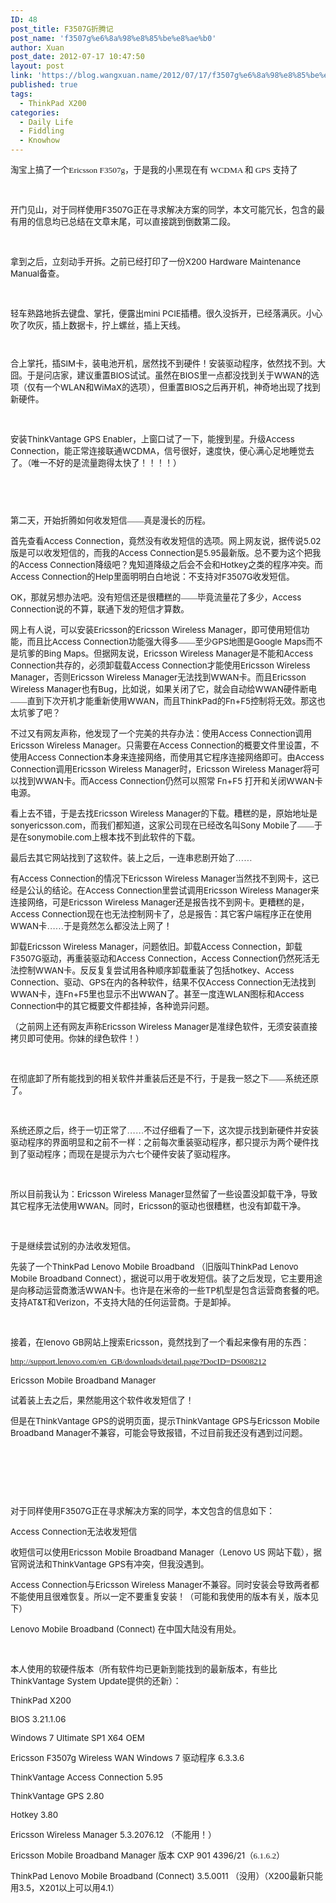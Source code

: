 ```yaml
---
ID: 48
post_title: F3507G折腾记
post_name: 'f3507g%e6%8a%98%e8%85%be%e8%ae%b0'
author: Xuan
post_date: 2012-07-17 10:47:50
layout: post
link: 'https://blog.wangxuan.name/2012/07/17/f3507g%e6%8a%98%e8%85%be%e8%ae%b0/'
published: true
tags:
  - ThinkPad X200
categories:
  - Daily Life
  - Fiddling
  - Knowhow
---
```

<p><span style="font-family:微软雅黑; font-size:10pt">淘宝上搞了一个Ericsson F3507g，于是我的小黑现在有 WCDMA 和 GPS 支持了
</span></p><p> 
 </p><p><span style="font-size:10pt"><span style="font-family:微软雅黑">开门见山，对于同样使用</span>F3507G<span style="font-family:微软雅黑">正在寻求解决方案的同学，本文可能冗长，包含的最有用的信息均已总结在文章末尾，可以直接跳到倒数第二段。</span><span style="font-family:宋体">
			</span></span></p><p> 
 </p><p><span style="font-size:10pt"><span style="font-family:微软雅黑">拿到之后，立刻动手开拆。之前已经打印了一份</span>X200 Hardware Maintenance Manual<span style="font-family:微软雅黑">备查。
</span></span></p><p>
 </p><p><span style="font-size:10pt"><span style="font-family:微软雅黑">轻车熟路地拆去键盘、掌托，便露出</span>mini PCIE<span style="font-family:微软雅黑">插槽。很久没拆开，已经落满灰。小心吹了吹灰，插上数据卡，拧上螺丝，插上天线。
</span></span></p><p><img src="https://blog.wangxuan.name/wp-content/uploads/2020/02/022420_0146_F3507G1.jpg" alt=""/><span style="font-family:宋体; font-size:10pt">
		</span></p><p><img src="https://blog.wangxuan.name/wp-content/uploads/2020/02/022420_0146_F3507G2.jpg" alt=""/><span style="font-family:宋体; font-size:10pt">
		</span></p><p><span style="font-size:10pt"><span style="font-family:微软雅黑">合上掌托，插</span>SIM<span style="font-family:微软雅黑">卡，装电池开机，居然找不到硬件！安装驱动程序，依然找不到。大囧。于是问店家，建议重置</span>BIOS<span style="font-family:微软雅黑">试试。虽然在</span>BIOS<span style="font-family:微软雅黑">里一点都没找到关于</span>WWAN<span style="font-family:微软雅黑">的选项（仅有一个</span>WLAN<span style="font-family:微软雅黑">和</span>WiMaX<span style="font-family:微软雅黑">的选项），但重置</span>BIOS<span style="font-family:微软雅黑">之后再开机，神奇地出现了找到新硬件。</span><span style="font-family:宋体">
			</span></span></p><p> 
 </p><p><span style="font-size:10pt"><span style="font-family:微软雅黑">安装</span>ThinkVantage GPS Enabler<span style="font-family:微软雅黑">，上窗口试了一下，能搜到星。升级</span>Access Connection<span style="font-family:微软雅黑">，能正常连接联通</span>WCDMA<span style="font-family:微软雅黑">，信号很好，速度快，便心满心足地睡觉去了。（唯一不好的是流量跑得太快了！！！！）
</span></span></p><p><img src="https://blog.wangxuan.name/wp-content/uploads/2020/02/022420_0146_F3507G3.png" alt=""/><span style="font-family:宋体; font-size:10pt">
		</span></p><p><img src="https://blog.wangxuan.name/wp-content/uploads/2020/02/022420_0146_F3507G4.png" alt=""/><span style="font-family:宋体; font-size:10pt">
		</span></p><p> 
 </p><p><span style="font-family:微软雅黑; font-size:10pt">第二天，开始折腾如何收发短信——真是漫长的历程。
</span></p><p><span style="font-size:10pt"><span style="font-family:微软雅黑">首先查看</span>Access Connection<span style="font-family:微软雅黑">，竟然没有收发短信的选项。网上网友说，据传说</span>5.02<span style="font-family:微软雅黑">版是可以收发短信的，而我的</span>Access Connection<span style="font-family:微软雅黑">是</span>5.95<span style="font-family:微软雅黑">最新版。总不要为这个把我的</span>Access Connection<span style="font-family:微软雅黑">降级吧？鬼知道降级之后会不会和</span>Hotkey<span style="font-family:微软雅黑">之类的程序冲突。而</span>Access Connection<span style="font-family:微软雅黑">的</span>Help<span style="font-family:微软雅黑">里面明明白白地说：不支持对</span>F3507G<span style="font-family:微软雅黑">收发短信。</span><span style="font-family:宋体">
			</span></span></p><p><span style="font-size:10pt">OK<span style="font-family:微软雅黑">，那就另想办法吧。没有短信还是很糟糕的——毕竟流量花了多少，</span>Access Connection<span style="font-family:微软雅黑">说的不算，联通下发的短信才算数。</span><span style="font-family:宋体">
			</span></span></p><p><span style="font-size:10pt"><span style="font-family:微软雅黑">网上有人说，可以安装</span>Ericsson<span style="font-family:微软雅黑">的</span>Ericsson Wireless Manager<span style="font-family:微软雅黑">，即可使用短信功能，而且比</span>Access Connection<span style="font-family:微软雅黑">功能强大得多——至少</span>GPS<span style="font-family:微软雅黑">地图是</span>Google Maps<span style="font-family:微软雅黑">而不是坑爹的</span>Bing Maps<span style="font-family:微软雅黑">。但据网友说，</span>Ericsson Wireless Manager<span style="font-family:微软雅黑">是不能和</span>Access Connection<span style="font-family:微软雅黑">共存的，必须卸载载</span>Access Connection<span style="font-family:微软雅黑">才能使用</span>Ericsson Wireless Manager<span style="font-family:微软雅黑">，否则</span>Ericsson Wireless Manager<span style="font-family:微软雅黑">无法找到</span>WWAN<span style="font-family:微软雅黑">卡。而且</span>Ericsson Wireless Manager<span style="font-family:微软雅黑">也有</span>Bug<span style="font-family:微软雅黑">，比如说，如果关闭了它，就会自动给</span>WWAN<span style="font-family:微软雅黑">硬件断电——直到下次开机才能重新使用</span>WWAN<span style="font-family:微软雅黑">，而且</span>ThinkPad<span style="font-family:微软雅黑">的</span>Fn+F5<span style="font-family:微软雅黑">控制将无效。那这也太坑爹了吧？</span><span style="font-family:宋体">
			</span></span></p><p><span style="font-size:10pt"><span style="font-family:微软雅黑">不过又有网友声称，他发现了一个完美的共存办法：使用</span>Access Connection<span style="font-family:微软雅黑">调用</span>Ericsson Wireless Manager<span style="font-family:微软雅黑">。只需要在</span>Access Connection<span style="font-family:微软雅黑">的概要文件里设置，不使用</span>Access Connection<span style="font-family:微软雅黑">本身来连接网络，而使用其它程序连接网络即可。由</span>Access Connection<span style="font-family:微软雅黑">调用</span>Ericsson Wireless Manager<span style="font-family:微软雅黑">时，</span>Ericsson Wireless Manager<span style="font-family:微软雅黑">将可以找到</span>WWAN<span style="font-family:微软雅黑">卡。而</span>Access Connection<span style="font-family:微软雅黑">仍然可以照常</span> Fn+F5 <span style="font-family:微软雅黑">打开和关闭</span>WWAN<span style="font-family:微软雅黑">卡电源。</span><span style="font-family:宋体">
			</span></span></p><p><span style="font-size:10pt"><span style="font-family:微软雅黑">看上去不错，于是去找</span>Ericsson Wireless Manager<span style="font-family:微软雅黑">的下载。糟糕的是，原始地址是</span>sonyericsson.com<span style="font-family:微软雅黑">，而我们都知道，这家公司现在已经改名叫</span>Sony Mobile<span style="font-family:微软雅黑">了——于是在</span>sonymobile.com<span style="font-family:微软雅黑">上根本找不到此软件的下载。</span><span style="font-family:宋体">
			</span></span></p><p><span style="font-family:微软雅黑; font-size:10pt">最后去其它网站找到了这软件。装上之后，一连串悲剧开始了……
</span></p><p><span style="font-size:10pt"><span style="font-family:微软雅黑">有</span>Access Connection<span style="font-family:微软雅黑">的情况下</span>Ericsson Wireless Manager<span style="font-family:微软雅黑">当然找不到网卡，这已经是公认的结论。在</span>Access Connection<span style="font-family:微软雅黑">里尝试调用</span>Ericsson Wireless Manager<span style="font-family:微软雅黑">来连接网络，可是</span>Ericsson Wireless Manager<span style="font-family:微软雅黑">还是报告找不到网卡。更糟糕的是，</span>Access Connection<span style="font-family:微软雅黑">现在也无法控制网卡了，总是报告：其它客户端程序正在使用</span>WWAN<span style="font-family:微软雅黑">卡……于是竟然怎么都没法上网了！</span><span style="font-family:宋体">
			</span></span></p><p><span style="font-size:10pt"><span style="font-family:微软雅黑">卸载</span>Ericsson Wireless Manager<span style="font-family:微软雅黑">，问题依旧。卸载</span>Access Connection<span style="font-family:微软雅黑">，卸载</span>F3507G<span style="font-family:微软雅黑">驱动，再重装驱动和</span>Access Connection<span style="font-family:微软雅黑">，</span>Access Connection<span style="font-family:微软雅黑">仍然死活无法控制</span>WWAN<span style="font-family:微软雅黑">卡。反反复复尝试用各种顺序卸载重装了包括</span>hotkey<span style="font-family:微软雅黑">、</span>Access Connection<span style="font-family:微软雅黑">、驱动、</span>GPS<span style="font-family:微软雅黑">在内的各种软件，结果不仅</span>Access Connection<span style="font-family:微软雅黑">无法找到</span>WWAN<span style="font-family:微软雅黑">卡，连</span>Fn+F5<span style="font-family:微软雅黑">里也显示不出</span>WWAN<span style="font-family:微软雅黑">了。甚至一度连</span>WLAN<span style="font-family:微软雅黑">图标和</span>Access Connection<span style="font-family:微软雅黑">中的其它概要文件都挂掉，各种诡异问题。</span><span style="font-family:宋体">
			</span></span></p><p><span style="font-size:10pt"><span style="font-family:微软雅黑">（之前网上还有网友声称</span>Ericsson Wireless Manager<span style="font-family:微软雅黑">是准绿色软件，无须安装直接拷贝即可使用。你妹的绿色软件！）</span><span style="font-family:宋体">
			</span></span></p><p> 
 </p><p><span style="font-family:微软雅黑; font-size:10pt">在彻底卸了所有能找到的相关软件并重装后还是不行，于是我一怒之下——系统还原了。
</span></p><p> 
 </p><p><span style="font-family:微软雅黑; font-size:10pt">系统还原之后，终于一切正常了……不过仔细看了一下，这次提示找到新硬件并安装驱动程序的界面明显和之前不一样：之前每次重装驱动程序，都只提示为两个硬件找到了驱动程序；而现在是提示为六七个硬件安装了驱动程序。
</span></p><p> 
 </p><p><span style="font-size:10pt"><span style="font-family:微软雅黑">所以目前我认为：</span>Ericsson Wireless Manager<span style="font-family:微软雅黑">显然留了一些设置没卸载干净，导致其它程序无法使用</span>WWAN<span style="font-family:微软雅黑">。同时，</span>Ericsson<span style="font-family:微软雅黑">的驱动也很糟糕，也没有卸载干净。</span><span style="font-family:宋体">
			</span></span></p><p> 
 </p><p><span style="font-family:微软雅黑; font-size:10pt">于是继续尝试别的办法收发短信。
</span></p><p><span style="font-size:10pt"><span style="font-family:微软雅黑">先装了一个</span>ThinkPad Lenovo Mobile Broadband <span style="font-family:微软雅黑">（旧版叫</span>ThinkPad Lenovo Mobile Broadband Connect<span style="font-family:微软雅黑">），据说可以用于收发短信。装了之后发现，它主要用途是向移动运营商激活</span>WWAN<span style="font-family:微软雅黑">卡。也许是在米帝的一些</span>TP<span style="font-family:微软雅黑">机型是包含运营商套餐的吧。支持</span>AT&amp;T<span style="font-family:微软雅黑">和</span>Verizon<span style="font-family:微软雅黑">，不支持大陆的任何运营商。于是卸掉。</span><span style="font-family:宋体">
			</span></span></p><p> 
 </p><p><span style="font-size:10pt"><span style="font-family:微软雅黑">接着，在</span>lenovo GB<span style="font-family:微软雅黑">网站上搜索</span>Ericsson<span style="font-family:微软雅黑">，竟然找到了一个看起来像有用的东西：</span><span style="font-family:宋体">
			</span></span></p><p><a href="http://support.lenovo.com/en_GB/downloads/detail.page?DocID=DS008212"><span style="font-family:微软雅黑; font-size:10pt">http://support.lenovo.com/en_GB/downloads/detail.page?DocID=DS008212</span></a><span style="font-family:微软雅黑; font-size:10pt">
		</span></p><p><span style="font-size:10pt">Ericsson Mobile Broadband Manager
</span></p><p><span style="font-family:微软雅黑; font-size:10pt">试着装上去之后，果然能用这个软件收发短信了！
</span></p><p><span style="font-size:10pt"><span style="font-family:微软雅黑">但是在</span>ThinkVantage GPS<span style="font-family:微软雅黑">的说明页面，提示</span>ThinkVantage GPS<span style="font-family:微软雅黑">与</span>Ericsson Mobile Broadband Manager<span style="font-family:微软雅黑">不兼容，可能会导致报错，不过目前我还没有遇到过问题。</span><span style="font-family:宋体">
			</span></span></p><p><span style="font-family:微软雅黑; font-size:10pt"> <img src="https://blog.wangxuan.name/wp-content/uploads/2020/02/022420_0146_F3507G5.png" alt=""/>
		</span></p><p> 
 </p><p> 
 </p><p><span style="font-size:10pt"><span style="font-family:微软雅黑">对于同样使用</span>F3507G<span style="font-family:微软雅黑">正在寻求解决方案的同学，本文包含的信息如下：</span><span style="font-family:宋体">
			</span></span></p><p><span style="font-size:10pt">Access Connection<span style="font-family:微软雅黑">无法收发短信</span><span style="font-family:宋体">
			</span></span></p><p><span style="font-size:10pt"><span style="font-family:微软雅黑">收短信可以使用</span>Ericsson Mobile Broadband Manager<span style="font-family:微软雅黑">（</span>Lenovo US <span style="font-family:微软雅黑">网站下载），据官网说法和</span>ThinkVantage GPS<span style="font-family:微软雅黑">有冲突，但我没遇到。</span><span style="font-family:宋体">
			</span></span></p><p><span style="font-size:10pt">Access Connection<span style="font-family:微软雅黑">与</span>Ericsson Wireless Manager<span style="font-family:微软雅黑">不兼容。同时安装会导致两者都不能使用且很难恢复。所以一定不要重复安装！（可能和我使用的版本有关，版本见下）</span><span style="font-family:宋体">
			</span></span></p><p><span style="font-size:10pt">Lenovo Mobile Broadband (Connect) <span style="font-family:微软雅黑">在中国大陆没有用处。</span><span style="font-family:宋体">
			</span></span></p><p> 
 </p><p><span style="font-size:10pt"><span style="font-family:微软雅黑">本人使用的软硬件版本（所有软件均已更新到能找到的最新版本，有些比</span>ThinkVantage System Update<span style="font-family:微软雅黑">提供的还新）：</span><span style="font-family:宋体">
			</span></span></p><p><span style="font-size:10pt">ThinkPad X200
</span></p><p><span style="font-size:10pt">BIOS 3.21.1.06
</span></p><p><span style="font-size:10pt">Windows 7 Ultimate SP1 X64 OEM
</span></p><p><span style="font-size:10pt">Ericsson F3507g Wireless WAN Windows 7 <span style="font-family:微软雅黑">驱动程序</span> 6.3.3.6 <span style="font-family:宋体">
			</span></span></p><p><span style="font-size:10pt">ThinkVantage Access Connection 5.95
</span></p><p><span style="font-size:10pt">ThinkVantage GPS 2.80
</span></p><p><span style="font-size:10pt">Hotkey 3.80
</span></p><p><span style="font-size:10pt">Ericsson Wireless Manager 5.3.2076.12 <span style="font-family:微软雅黑">（不能用！）</span><span style="font-family:宋体">
			</span></span></p><p><span style="font-size:10pt">Ericsson Mobile Broadband Manager <span style="font-family:微软雅黑">版本</span> CXP 901 4396/21<span style="font-family:微软雅黑">（6.1.6.2）</span><span style="font-family:宋体">
			</span></span></p><p><span style="font-size:10pt">ThinkPad Lenovo Mobile Broadband (Connect) 3.5.0011 <span style="font-family:微软雅黑">（没用）（</span>X200<span style="font-family:微软雅黑">最新只能用</span>3.5<span style="font-family:微软雅黑">，</span>X201<span style="font-family:微软雅黑">以上可以用</span>4.1<span style="font-family:微软雅黑">）</span><span style="font-family:宋体">
			</span></span></p>